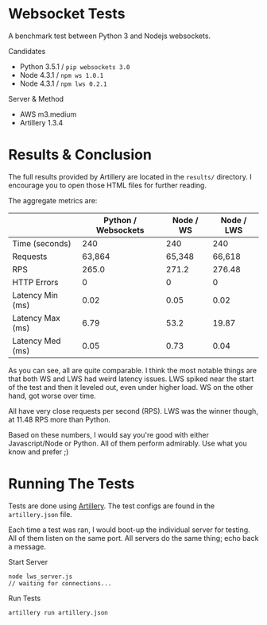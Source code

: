 Websocket Tests
===============

A benchmark test between Python 3 and Nodejs websockets.

Candidates
- Python 3.5.1 / `pip websockets 3.0`
- Node 4.3.1 / `npm ws 1.0.1`
- Node 4.3.1 / `npm lws 0.2.1`

Server & Method
- AWS m3.medium
- Artillery 1.3.4


Results & Conclusion
====================

The full results provided by Artillery are located in the `results/` directory.
I encourage you to open those HTML files for further reading.

The aggregate metrics are:

|                  | Python / Websockets | Node / WS | Node / LWS |
|------------------|---------------------|-----------|------------|
| Time (seconds)   | 240                 | 240       | 240        |
| Requests         | 63,864              | 65,348    | 66,618     |
| RPS              | 265.0               | 271.2     | 276.48     |
| HTTP Errors      | 0                   | 0         | 0          |
| Latency Min (ms) | 0.02                | 0.05      | 0.02       |
| Latency Max (ms) | 6.79                | 53.2      | 19.87      |
| Latency Med (ms) | 0.05                | 0.73      | 0.04       |

As you can see, all are quite comparable. I think the most notable things are
that both WS and LWS had weird latency issues. LWS spiked near the start of the test
and then it leveled out, even under higher load. WS on the other hand, got worse
over time. 

All have very close requests per second (RPS). LWS was the winner though, at 
11.48 RPS more than Python.

Based on these numbers, I would say you're good with either Javascript/Node or 
Python. All of them perform admirably. Use what you know and prefer ;)


Running The Tests
=================

Tests are done using [Artillery]. The test configs are found in the `artillery.json` file.

Each time a test was ran, I would boot-up the individual server for testing. All 
of them listen on the same port. All servers do the same thing; echo back a message.

Start Server

```
node lws_server.js
// waiting for connections...
```

Run Tests

```
artillery run artillery.json
```


[Artillery]: https://github.com/shoreditch-ops/artillery
